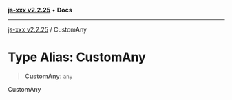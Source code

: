 [**js-xxx v2.2.25**](../README.md) • **Docs**

***

[js-xxx v2.2.25](../README.md) / CustomAny

# Type Alias: CustomAny

> **CustomAny**: `any`

CustomAny
